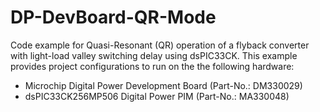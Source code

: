 # DP-DevBoard-QR-Mode
Code example for Quasi-Resonant (QR) operation of a flyback converter with light-load valley switching delay using dsPIC33CK.
This example provides project configurations to run on the the following hardware:

* Microchip Digital Power Development Board (Part-No.: DM330029)
* dsPIC33CK256MP506 Digital Power PIM (Part-No.: MA330048)

